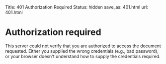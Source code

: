 Title: 401 Authorization Required
Status: hidden
save_as: 401.html
url: 401.html

# Authorization required

This server could not verify that you are authorized to access the document
requested. Either you supplied the wrong credentials (e.g., bad password), or
your browser doesn't understand how to supply the credentials required.
